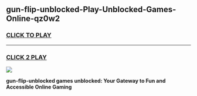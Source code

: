 
## gun-flip-unblocked-Play-Unblocked-Games-Online-qz0w2
<h3>
<a href="https://premium76.site?title=gun-flip-unblocked&ref=25A">CLICK TO PLAY</a></h3>
<hr>

<h3>
<a href="https://premium76.site?title=gun-flip-unblocked&ref=25A">CLICK 2 PLAY</a>
  
</h3>

<a href="https://premium76.site?title=gun-flip-unblocked&ref=25A"><img src="https://clearcache.store/games.png"></a>


**gun-flip-unblocked games unblocked: Your Gateway to Fun and Accessible Online Gaming**
